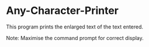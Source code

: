 # Any-Character-Printer
This program prints the enlarged text of the text entered.

Note: Maximise the command prompt for correct display.
